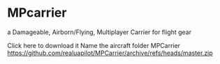 # MPcarrier
a Damageable, Airborn/Flying, Multiplayer Carrier for flight gear

Click here to download it
Name the aircraft folder MPCarrier
https://github.com/realuapilot/MPCarrier/archive/refs/heads/master.zip
